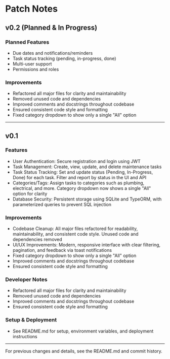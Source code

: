 # Patch Notes

## v0.2 (Planned & In Progress)

### Planned Features
- Due dates and notifications/reminders
- Task status tracking (pending, in-progress, done)
- Multi-user support
- Permissions and roles

### Improvements
- Refactored all major files for clarity and maintainability
- Removed unused code and dependencies
- Improved comments and docstrings throughout codebase
- Ensured consistent code style and formatting
- Fixed category dropdown to show only a single "All" option

---

## v0.1

### Features
- User Authentication: Secure registration and login using JWT
- Task Management: Create, view, update, and delete maintenance tasks
- Task Status Tracking: Set and update status (Pending, In-Progress, Done) for each task. Filter and report by status in the UI and API
- Categories/Tags: Assign tasks to categories such as plumbing, electrical, and more. Category dropdown now shows a single "All" option for clarity
- Database Security: Persistent storage using SQLite and TypeORM, with parameterized queries to prevent SQL injection

### Improvements
- Codebase Cleanup: All major files refactored for readability, maintainability, and consistent code style. Unused code and dependencies removed
- UI/UX Improvements: Modern, responsive interface with clear filtering, pagination, and feedback via toast notifications
- Fixed category dropdown to show only a single "All" option
- Improved comments and docstrings throughout codebase
- Ensured consistent code style and formatting

### Developer Notes
- Refactored all major files for clarity and maintainability
- Removed unused code and dependencies
- Improved comments and docstrings throughout codebase
- Ensured consistent code style and formatting

### Setup & Deployment
- See README.md for setup, environment variables, and deployment instructions

---

For previous changes and details, see the README.md and commit history.
